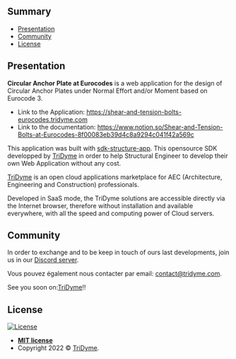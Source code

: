 ## Summary

- [Presentation](#presentation)
- [Community](#community)
- [License](#license)

## <a name="presentation"></a>Presentation

**Circular Anchor Plate at Eurocodes** is a web application for the design of Circular Anchor Plates under Normal Effort and/or Moment based on Eurocode 3.

- Link to the Application: https://shear-and-tension-bolts-eurocodes.tridyme.com
- Link to the documentation: https://www.notion.so/Shear-and-Tension-Bolts-at-Eurocodes-8f00083eb39d4c8a9294c041f42a569c

This application was built with <a href="https://github.com/tridyme/sdk-structure-app" target="_blank">sdk-structure-app</a>. This opensource SDK developped by <a href="https://www.tridyme.com/fr/" target="_blank">TriDyme</a> in order to help Structural Engineer to develop their own Web Application without any cost.

<a href="https://www.tridyme.com/fr/" target="_blank">TriDyme</a> is an open cloud applications marketplace for AEC (Architecture, Engineering and Construction) professionals.

Developed in SaaS mode, the TriDyme solutions are accessible directly via the Internet browser, therefore without installation and available everywhere, with all the speed and computing power of Cloud servers.


## <a name="community"></a>Community

In order to exchange and to be keep in touch of ours last developments, join us in our <a href="https://discord.gg/zgHGa2Tpe4" target="_blank">Discord server</a>.

Vous pouvez également nous contacter par email: <a href="contact@tridyme.com" target="_blank">contact@tridyme.com</a>.



See you soon on:<a href="http://app.tridyme.com">TriDyme</a>!!

## <a name="license"></a>License

[![License](http://img.shields.io/:license-mit-blue.svg?style=flat-square)](http://badges.mit-license.org)

- **[MIT license](http://opensource.org/licenses/mit-license.php)**
- Copyright 2022 © <a href="http://tridyme.com" target="_blank">TriDyme</a>.